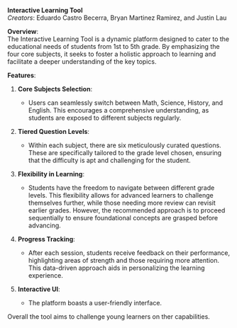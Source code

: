 **Interactive Learning Tool**  
*Creators*: Eduardo Castro Becerra, Bryan Martinez Ramirez, and Justin Lau

**Overview**:  
The Interactive Learning Tool is a dynamic platform designed to cater to the educational needs of students from 1st to 5th grade. By emphasizing the four core subjects, it seeks to foster a holistic approach to learning and facilitate a deeper understanding of the key topics.

**Features**:

1. **Core Subjects Selection**:
   - Users can seamlessly switch between Math, Science, History, and English. This encourages a comprehensive understanding, as students are exposed to different subjects regularly.

2. **Tiered Question Levels**:
   - Within each subject, there are six meticulously curated questions. These are specifically tailored to the grade level chosen, ensuring that the difficulty is apt and challenging for the student.
   
3. **Flexibility in Learning**:
   - Students have the freedom to navigate between different grade levels. This flexibility allows for advanced learners to challenge themselves further, while those needing more review can revisit earlier grades. However, the recommended approach is to proceed sequentially to ensure foundational concepts are grasped before advancing.

4. **Progress Tracking**:
   - After each session, students receive feedback on their performance, highlighting areas of strength and those requiring more attention. This data-driven approach aids in personalizing the learning experience.

5. **Interactive UI**:
   - The platform boasts a user-friendly interface. 

Overall the tool aims to challenge young learners on ther capabilities.
